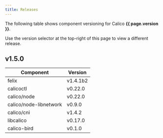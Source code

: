 ```yaml
---
title: Releases
---
```


The following table shows component versioning for Calico  **{{ page.version }}**.

Use the version selector at the top-right of this page to view a different release.

## v1.5.0

| Component              | Version  |
|------------------------|----------|
| felix                  | v1.4.1b2 |
| calicoctl              | v0.22.0  |
| calico/node            | v0.22.0  |
| calico/node-libnetwork | v0.9.0   |
| calico/cni             | v1.4.2   |
| libcalico              | v0.17.0  |
| calico-bird            | v0.1.0   |
